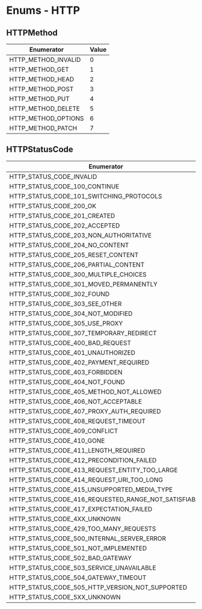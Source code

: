 # Enums - HTTP

## HTTPMethod

Enumerator | Value
---------- | -----
HTTP_METHOD_INVALID | 0
HTTP_METHOD_GET | 1
HTTP_METHOD_HEAD | 2
HTTP_METHOD_POST | 3
HTTP_METHOD_PUT | 4
HTTP_METHOD_DELETE | 5
HTTP_METHOD_OPTIONS | 6
HTTP_METHOD_PATCH | 7

## HTTPStatusCode

Enumerator | Value
---------- | -----
HTTP_STATUS_CODE_INVALID | 0
HTTP_STATUS_CODE_100_CONTINUE | 100
HTTP_STATUS_CODE_101_SWITCHING_PROTOCOLS | 101
HTTP_STATUS_CODE_200_OK | 200
HTTP_STATUS_CODE_201_CREATED | 201
HTTP_STATUS_CODE_202_ACCEPTED | 202
HTTP_STATUS_CODE_203_NON_AUTHORITATIVE | 203
HTTP_STATUS_CODE_204_NO_CONTENT | 204
HTTP_STATUS_CODE_205_RESET_CONTENT | 205
HTTP_STATUS_CODE_206_PARTIAL_CONTENT | 206
HTTP_STATUS_CODE_300_MULTIPLE_CHOICES | 300
HTTP_STATUS_CODE_301_MOVED_PERMANENTLY | 301
HTTP_STATUS_CODE_302_FOUND | 302
HTTP_STATUS_CODE_303_SEE_OTHER | 303
HTTP_STATUS_CODE_304_NOT_MODIFIED | 304
HTTP_STATUS_CODE_305_USE_PROXY | 305
HTTP_STATUS_CODE_307_TEMPORARY_REDIRECT | 307
HTTP_STATUS_CODE_400_BAD_REQUEST | 400
HTTP_STATUS_CODE_401_UNAUTHORIZED | 401
HTTP_STATUS_CODE_402_PAYMENT_REQUIRED | 402
HTTP_STATUS_CODE_403_FORBIDDEN | 403
HTTP_STATUS_CODE_404_NOT_FOUND | 404
HTTP_STATUS_CODE_405_METHOD_NOT_ALLOWED | 405
HTTP_STATUS_CODE_406_NOT_ACCEPTABLE | 406
HTTP_STATUS_CODE_407_PROXY_AUTH_REQUIRED | 407
HTTP_STATUS_CODE_408_REQUEST_TIMEOUT | 408
HTTP_STATUS_CODE_409_CONFLICT | 409
HTTP_STATUS_CODE_410_GONE | 410
HTTP_STATUS_CODE_411_LENGTH_REQUIRED | 411
HTTP_STATUS_CODE_412_PRECONDITION_FAILED | 412
HTTP_STATUS_CODE_413_REQUEST_ENTITY_TOO_LARGE | 413
HTTP_STATUS_CODE_414_REQUEST_URI_TOO_LONG | 414
HTTP_STATUS_CODE_415_UNSUPPORTED_MEDIA_TYPE | 415
HTTP_STATUS_CODE_416_REQUESTED_RANGE_NOT_SATISFIABLE | 416
HTTP_STATUS_CODE_417_EXPECTATION_FAILED | 417
HTTP_STATUS_CODE_4XX_UNKNOWN | 418
HTTP_STATUS_CODE_429_TOO_MANY_REQUESTS | 429
HTTP_STATUS_CODE_500_INTERNAL_SERVER_ERROR | 500
HTTP_STATUS_CODE_501_NOT_IMPLEMENTED | 501
HTTP_STATUS_CODE_502_BAD_GATEWAY | 502
HTTP_STATUS_CODE_503_SERVICE_UNAVAILABLE | 503
HTTP_STATUS_CODE_504_GATEWAY_TIMEOUT | 504
HTTP_STATUS_CODE_505_HTTP_VERSION_NOT_SUPPORTED | 505
HTTP_STATUS_CODE_5XX_UNKNOWN | 599